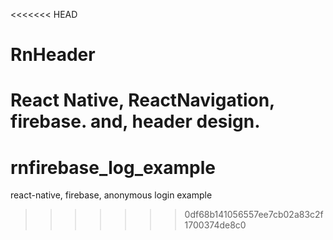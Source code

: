 <<<<<<< HEAD
# RnHeader
React Native, ReactNavigation, firebase. and, header design.
=======
# rnfirebase_log_example
react-native, firebase, anonymous login example
>>>>>>> 0df68b141056557ee7cb02a83c2f1700374de8c0
